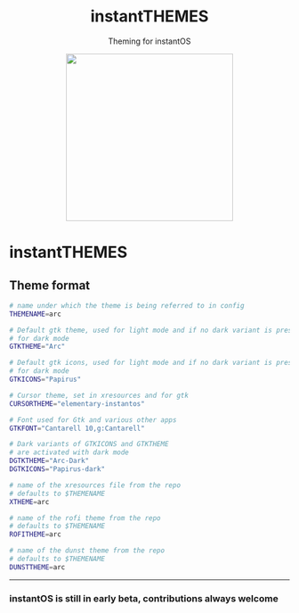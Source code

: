 <div align="center">
    <h1>instantTHEMES</h1>
    <p>Theming for instantOS</p>
    <img width="300" height="300" src="https://media.githubusercontent.com/media/instantOS/instantLOGO/master/png/theme.png">
</div>

# instantTHEMES

## Theme format

```sh
# name under which the theme is being referred to in config
THEMENAME=arc

# Default gtk theme, used for light mode and if no dark variant is present also
# for dark mode
GTKTHEME="Arc"

# Default gtk icons, used for light mode and if no dark variant is present also
# for dark mode
GTKICONS="Papirus"

# Cursor theme, set in xresources and for gtk
CURSORTHEME="elementary-instantos"

# Font used for Gtk and various other apps
GTKFONT="Cantarell 10,g:Cantarell"

# Dark variants of GTKICONS and GTKTHEME
# are activated with dark mode
DGTKTHEME="Arc-Dark"
DGTKICONS="Papirus-dark"

# name of the xresources file from the repo
# defaults to $THEMENAME
XTHEME=arc

# name of the rofi theme from the repo
# defaults to $THEMENAME
ROFITHEME=arc

# name of the dunst theme from the repo
# defaults to $THEMENAME
DUNSTTHEME=arc

```

--------

### instantOS is still in early beta, contributions always welcome

